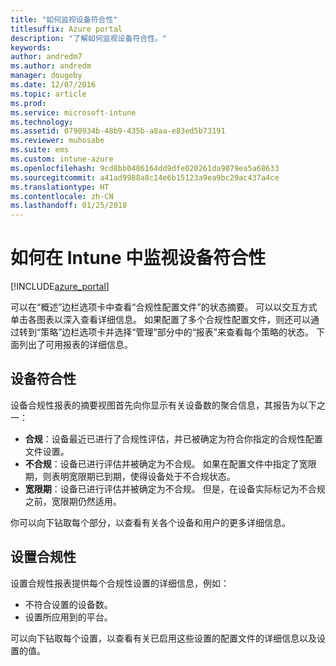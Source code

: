 ```yaml
---
title: "如何监视设备符合性"
titlesuffix: Azure portal
description: "了解如何监视设备符合性。"
keywords: 
author: andredm7
ms.author: andredm
manager: dougeby
ms.date: 12/07/2016
ms.topic: article
ms.prod: 
ms.service: microsoft-intune
ms.technology: 
ms.assetid: 0790934b-48b9-435b-a8aa-e83ed5b73191
ms.reviewer: muhosabe
ms.suite: ems
ms.custom: intune-azure
ms.openlocfilehash: 9cd8bb0486164dd9dfe020261da9079ea5a68633
ms.sourcegitcommit: a41ad9988a8c14e6b15123a9ea9bc29ac437a4ce
ms.translationtype: HT
ms.contentlocale: zh-CN
ms.lasthandoff: 01/25/2018
---
```

# <a name="how-to-monitor-device-compliance-in-intune"></a>如何在 Intune 中监视设备符合性

[!INCLUDE[azure_portal](./includes/azure_portal.md)]

可以在“概述”边栏选项卡中查看“合规性配置文件”的状态摘要。
可以以交互方式单击各图表以深入查看详细信息。 如果配置了多个合规性配置文件，则还可以通过转到“策略”边栏选项卡并选择“管理”部分中的“报表”来查看每个策略的状态。  下面列出了可用报表的详细信息。

##  <a name="device-compliance"></a>设备符合性

设备合规性报表的摘要视图首先向你显示有关设备数的聚合信息，其报告为以下之一：

- **合规**：设备最近已进行了合规性评估，并已被确定为符合你指定的合规性配置文件设置。
- **不合规**：设备已进行评估并被确定为不合规。  如果在配置文件中指定了宽限期，则表明宽限期已到期，使得设备处于不合规状态。
- **宽限期**：设备已进行评估并被确定为不合规。 但是，在设备实际标记为不合规之前，宽限期仍然适用。

你可以向下钻取每个部分，以查看有关各个设备和用户的更多详细信息。

## <a name="setting-compliance"></a>设置合规性

设置合规性报表提供每个合规性设置的详细信息，例如：

- 不符合设置的设备数。
- 设置所应用到的平台。

可以向下钻取每个设置，以查看有关已启用这些设置的配置文件的详细信息以及设置的值。
